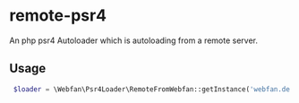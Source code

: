 # remote-psr4
An php psr4 Autoloader which is autoloading from a remote server.

## Usage
````php
 $loader = \Webfan\Psr4Loader\RemoteFromWebfan::getInstance('webfan.de', true, 'latest');
````
